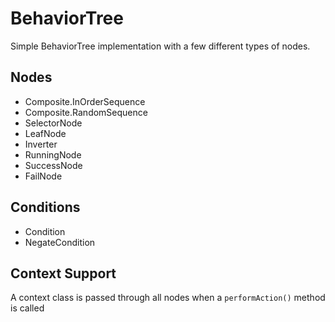 BehaviorTree
============

Simple BehaviorTree implementation with a few different types of nodes.

Nodes
-
* Composite.InOrderSequence
* Composite.RandomSequence
* SelectorNode
* LeafNode
* Inverter
* RunningNode
* SuccessNode
* FailNode

Conditions
-
* Condition
* NegateCondition 

Context Support
-
A context class is passed through all nodes when a `performAction()` method is called